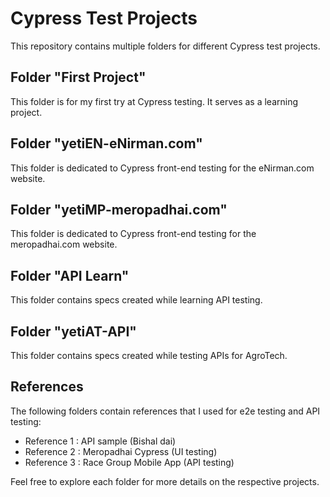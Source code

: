 # Cypress Test Projects

This repository contains multiple folders for different Cypress test projects.

## Folder "First Project"

This folder is for my first try at Cypress testing. It serves as a learning project.

## Folder "yetiEN-eNirman.com"

This folder is dedicated to Cypress front-end testing for the eNirman.com website.

## Folder "yetiMP-meropadhai.com"

This folder is dedicated to Cypress front-end testing for the meropadhai.com website.

## Folder "API Learn"

This folder contains specs created while learning API testing. 

## Folder "yetiAT-API"

This folder contains specs created while testing APIs for AgroTech.

## References

The following folders contain references that I used for e2e testing and API testing:

- Reference 1 : API sample (Bishal dai)
- Reference 2 : Meropadhai Cypress (UI testing)
- Reference 3 : Race Group Mobile App (API testing)

Feel free to explore each folder for more details on the respective projects.

